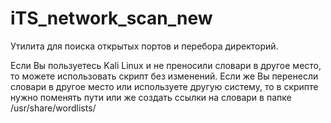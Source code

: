 # iTS_network_scan_new

Утилита для поиска открытых портов и перебора директорий.

Если Вы пользуетесь Kali Linux и не преносили словари в другое место, то можете использовать скрипт без изменений.
Если же Вы перенесли словари в другое место или используете другую систему, то в скрипте нужно поменять пути или же
создать ссылки на словари в папке /usr/share/wordlists/
